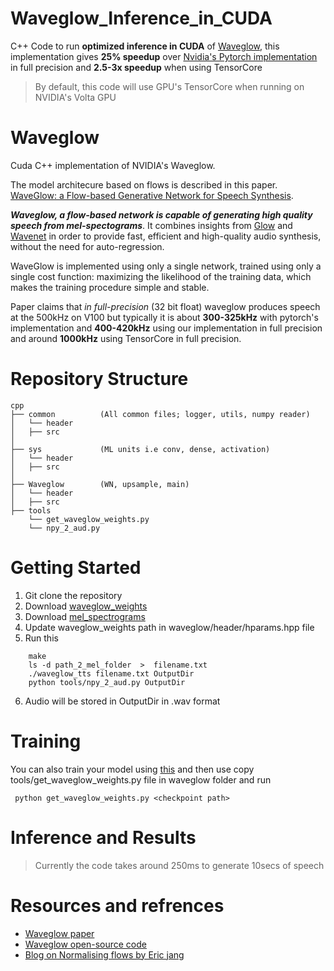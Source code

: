 

# Waveglow_Inference_in_CUDA

C++ Code to run  **optimized inference  in CUDA** of [Waveglow](https://arxiv.org/pdf/1811.00002.pdf), this implementation gives **25% speedup** over [Nvidia's Pytorch implementation](https://github.com/NVIDIA/waveglow) in full precision and **2.5-3x speedup** when using TensorCore
>By default, this code will use GPU's TensorCore when running on NVIDIA's Volta GPU



# Waveglow 
Cuda C++ implementation of NVIDIA's Waveglow. 

The model architecure based on flows is described in this paper. [WaveGlow: a Flow-based Generative Network for Speech Synthesis](https://arxiv.org/pdf/1811.00002.pdf). 

**_Waveglow, a flow-based network is capable of generating high quality speech from mel-spectograms_**. It combines insights from [Glow](https://arxiv.org/pdf/1807.03039.pdf) and  [Wavenet](https://arxiv.org/pdf/1609.03499.pdf)  in order to provide fast, efficient and high-quality audio synthesis, without the need for auto-regression. 

WaveGlow is implemented using only a single network, trained using only a single cost function: maximizing the likelihood of the training data, which makes the training procedure simple and stable. 

Paper claims that  *in full-precision* (32 bit float) waveglow produces speech at the 500kHz on V100 but typically it is about **300-325kHz** with pytorch's implementation and **400-420kHz** using our implementation in full precision and around **1000kHz** using TensorCore in full precision.


# Repository Structure
	cpp
	├── common			(All common files; logger, utils, numpy reader)
	│   └── header
	│   ├── src
	│        
	├── sys		        (ML units i.e conv, dense, activation)
	│   └── header
	│   ├── src      	
	│   
	├── Waveglow		(WN, upsample, main)
	│   └── header
	│   ├── src  
	├── tools
		└── get_waveglow_weights.py
		└── npy_2_aud.py	


# Getting Started
1.  Git clone the repository
2. Download [waveglow_weights](https://drive.google.com/file/d/170W_2vua0xAOZ5YpmwMufrUg9HYbpe5E/view?usp=sharing)
3.  Download [mel_spectrograms](https://drive.google.com/open?id=1VD1OTQ5yBWUTGVrAdMzmz25As2XMGLRx)
4.  Update waveglow_weights path in waveglow/header/hparams.hpp file 
5.  Run this 
```
    make
    ls -d path_2_mel_folder  >  filename.txt
    ./waveglow_tts filename.txt OutputDir
    python tools/npy_2_aud.py OutputDir 
  ```
6.  Audio will be stored in OutputDir in .wav format
# Training
You can also train your model using [this](https://github.com/NVIDIA/waveglow) and then use copy tools/get_waveglow_weights.py file in waveglow folder and run
```
 python get_waveglow_weights.py <checkpoint path>
 ```

# Inference and Results
> Currently the code takes around 250ms to generate 10secs of speech

# Resources and refrences

 - [Waveglow paper](https://arxiv.org/pdf/1811.00002.pdf)
 - [Waveglow open-source code](https://github.com/NVIDIA/waveglow)
 - [Blog on Normalising flows by Eric jang](https://blog.evjang.com/2018/01/nf1.html)
